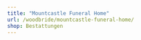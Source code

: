 ```yaml
---
title: "Mountcastle Funeral Home"
url: /woodbride/mountcastle-funeral-home/
shop: Bestattungen
---
```

